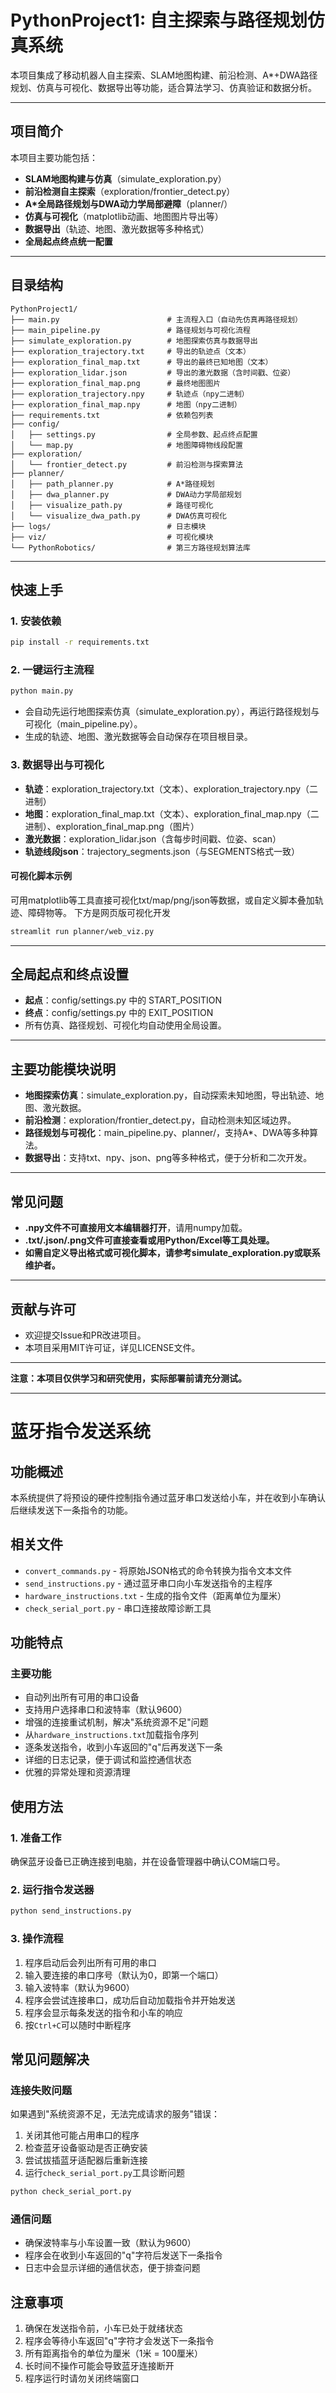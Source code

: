 # PythonProject1: 自主探索与路径规划仿真系统

本项目集成了移动机器人自主探索、SLAM地图构建、前沿检测、A*+DWA路径规划、仿真与可视化、数据导出等功能，适合算法学习、仿真验证和数据分析。

---

## 项目简介

本项目主要功能包括：
- **SLAM地图构建与仿真**（simulate_exploration.py）
- **前沿检测自主探索**（exploration/frontier_detect.py）
- **A*全局路径规划与DWA动力学局部避障**（planner/）
- **仿真与可视化**（matplotlib动画、地图图片导出等）
- **数据导出**（轨迹、地图、激光数据等多种格式）
- **全局起点终点统一配置**

---

## 目录结构

```
PythonProject1/
├── main.py                        # 主流程入口（自动先仿真再路径规划）
├── main_pipeline.py               # 路径规划与可视化流程
├── simulate_exploration.py        # 地图探索仿真与数据导出
├── exploration_trajectory.txt     # 导出的轨迹点（文本）
├── exploration_final_map.txt      # 导出的最终已知地图（文本）
├── exploration_lidar.json         # 导出的激光数据（含时间戳、位姿）
├── exploration_final_map.png      # 最终地图图片
├── exploration_trajectory.npy     # 轨迹点（npy二进制）
├── exploration_final_map.npy      # 地图（npy二进制）
├── requirements.txt               # 依赖包列表
├── config/
│   ├── settings.py                # 全局参数、起点终点配置
│   └── map.py                     # 地图障碍物线段配置
├── exploration/
│   └── frontier_detect.py         # 前沿检测与探索算法
├── planner/
│   ├── path_planner.py            # A*路径规划
│   ├── dwa_planner.py             # DWA动力学局部规划
│   ├── visualize_path.py          # 路径可视化
│   └── visualize_dwa_path.py      # DWA仿真可视化
├── logs/                          # 日志模块
├── viz/                           # 可视化模块
└── PythonRobotics/                # 第三方路径规划算法库
```

---

## 快速上手

### 1. 安装依赖
```bash
pip install -r requirements.txt
```

### 2. 一键运行主流程
```bash
python main.py
```
- 会自动先运行地图探索仿真（simulate_exploration.py），再运行路径规划与可视化（main_pipeline.py）。
- 生成的轨迹、地图、激光数据等会自动保存在项目根目录。

### 3. 数据导出与可视化
- **轨迹**：exploration_trajectory.txt（文本）、exploration_trajectory.npy（二进制）
- **地图**：exploration_final_map.txt（文本）、exploration_final_map.npy（二进制）、exploration_final_map.png（图片）
- **激光数据**：exploration_lidar.json（含每步时间戳、位姿、scan）
- **轨迹线段json**：trajectory_segments.json（与SEGMENTS格式一致）

#### 可视化脚本示例
可用matplotlib等工具直接可视化txt/map/png/json等数据，或自定义脚本叠加轨迹、障碍物等。
下方是网页版可视化开发
```bash
streamlit run planner/web_viz.py
```
---

## 全局起点和终点设置

- **起点**：config/settings.py 中的 START_POSITION
- **终点**：config/settings.py 中的 EXIT_POSITION
- 所有仿真、路径规划、可视化均自动使用全局设置。

---

## 主要功能模块说明

- **地图探索仿真**：simulate_exploration.py，自动探索未知地图，导出轨迹、地图、激光数据。
- **前沿检测**：exploration/frontier_detect.py，自动检测未知区域边界。
- **路径规划与可视化**：main_pipeline.py、planner/，支持A*、DWA等多种算法。
- **数据导出**：支持txt、npy、json、png等多种格式，便于分析和二次开发。

---

## 常见问题
- **.npy文件不可直接用文本编辑器打开**，请用numpy加载。
- **.txt/.json/.png文件可直接查看或用Python/Excel等工具处理。**
- **如需自定义导出格式或可视化脚本，请参考simulate_exploration.py或联系维护者。**

---

## 贡献与许可
- 欢迎提交Issue和PR改进项目。
- 本项目采用MIT许可证，详见LICENSE文件。

---

**注意：本项目仅供学习和研究使用，实际部署前请充分测试。**

---

# 蓝牙指令发送系统

## 功能概述
本系统提供了将预设的硬件控制指令通过蓝牙串口发送给小车，并在收到小车确认后继续发送下一条指令的功能。

## 相关文件
- `convert_commands.py` - 将原始JSON格式的命令转换为指令文本文件
- `send_instructions.py` - 通过蓝牙串口向小车发送指令的主程序
- `hardware_instructions.txt` - 生成的指令文件（距离单位为厘米）
- `check_serial_port.py` - 串口连接故障诊断工具

## 功能特点

### 主要功能
- 自动列出所有可用的串口设备
- 支持用户选择串口和波特率（默认9600）
- 增强的连接重试机制，解决"系统资源不足"问题
- 从`hardware_instructions.txt`加载指令序列
- 逐条发送指令，收到小车返回的"q"后再发送下一条
- 详细的日志记录，便于调试和监控通信状态
- 优雅的异常处理和资源清理

## 使用方法

### 1. 准备工作
确保蓝牙设备已正确连接到电脑，并在设备管理器中确认COM端口号。

### 2. 运行指令发送器
```bash
python send_instructions.py
```

### 3. 操作流程
1. 程序启动后会列出所有可用的串口
2. 输入要连接的串口序号（默认为0，即第一个端口）
3. 输入波特率（默认为9600）
4. 程序会尝试连接串口，成功后自动加载指令并开始发送
5. 程序会显示每条发送的指令和小车的响应
6. 按`Ctrl+C`可以随时中断程序

## 常见问题解决

### 连接失败问题
如果遇到"系统资源不足，无法完成请求的服务"错误：

1. 关闭其他可能占用串口的程序
2. 检查蓝牙设备驱动是否正确安装
3. 尝试拔插蓝牙适配器后重新连接
4. 运行`check_serial_port.py`工具诊断问题
```bash
python check_serial_port.py
```

### 通信问题
- 确保波特率与小车设置一致（默认为9600）
- 程序会在收到小车返回的"q"字符后发送下一条指令
- 日志中会显示详细的通信状态，便于排查问题

## 注意事项
1. 确保在发送指令前，小车已处于就绪状态
2. 程序会等待小车返回"q"字符才会发送下一条指令
3. 所有距离指令的单位为厘米（1米 = 100厘米）
4. 长时间不操作可能会导致蓝牙连接断开
5. 程序运行时请勿关闭终端窗口
